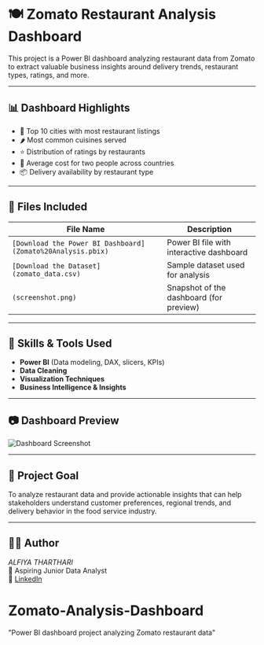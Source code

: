 # 🍽️ Zomato Restaurant Analysis Dashboard

This project is a Power BI dashboard analyzing restaurant data from Zomato to extract valuable business insights around delivery trends, restaurant types, ratings, and more.

---

## 📊 Dashboard Highlights

- 📍 Top 10 cities with most restaurant listings
- 🌶️ Most common cuisines served
- ⭐ Distribution of ratings by restaurants
- 💸 Average cost for two people across countries
- 📦 Delivery availability by restaurant type

---

## 📁 Files Included

| File Name              | Description                                 |
|------------------------|---------------------------------------------|
| `[Download the Power BI Dashboard](Zomato%20Analysis.pbix)` | Power BI file with interactive dashboard     |
| `[Download the Dataset](zomato_data.csv)` | Sample dataset used for analysis             |
| `(screenshot.png)`       | Snapshot of the dashboard (for preview)     |

---

## 🧠 Skills & Tools Used

- **Power BI** (Data modeling, DAX, slicers, KPIs)
- **Data Cleaning**
- **Visualization Techniques**
- **Business Intelligence & Insights**

---

## 📷 Dashboard Preview

![Dashboard Screenshot](screenshot.png)

---

## 📌 Project Goal

To analyze restaurant data and provide actionable insights that can help stakeholders understand customer preferences, regional trends, and delivery behavior in the food service industry.

---

## 🧑‍💻 Author

*ALFIYA THARTHARI*  
💼 Aspiring Junior Data Analyst  
🔗 [LinkedIn](www.linkedin.com/in/alfiya-tharthari-a1u2b212)

# Zomato-Analysis-Dashboard
 "Power BI dashboard project analyzing Zomato restaurant data"
